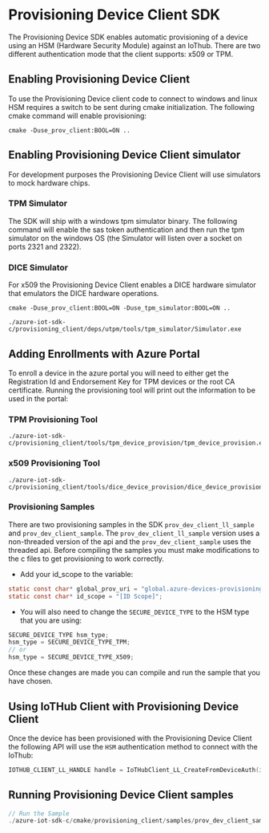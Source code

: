 # Provisioning Device Client SDK

The Provisioning Device SDK enables automatic provisioning of a device using an HSM (Hardware Security Module) against an IoThub.  There are two different authentication mode that the client supports: x509 or TPM.

## Enabling Provisioning Device Client

To use the Provisioning Device client code to connect to windows and linux HSM requires a switch to be sent during cmake initialization.  The following cmake command will enable provisioning:

```Shell
cmake -Duse_prov_client:BOOL=ON ..
```

## Enabling Provisioning Device Client  simulator

For development purposes the Provisioning Device Client will use simulators to mock hardware chips.

### TPM Simulator

The SDK will ship with a windows tpm simulator binary.  The following command will enable the sas token authentication and then run the tpm simulator on the windows OS (the Simulator will listen over a socket on ports 2321 and 2322).

### DICE Simulator

For x509 the Provisioning Device Client enables a DICE hardware simulator that emulators the DICE hardware operations.

```Shell
cmake -Duse_prov_client:BOOL=ON -Duse_tpm_simulator:BOOL=ON ..

./azure-iot-sdk-c/provisioning_client/deps/utpm/tools/tpm_simulator/Simulator.exe
```

## Adding Enrollments with Azure Portal

To enroll a device in the azure portal you will need to either get the Registration Id and Endorsement Key for TPM devices or the root CA certificate.  Running the provisioning tool will print out the information to be used in the portal:

### TPM Provisioning Tool

```Shell
./azure-iot-sdk-c/provisioning_client/tools/tpm_device_provision/tpm_device_provision.exe
```

### x509 Provisioning Tool

```Shell
./azure-iot-sdk-c/provisioning_client/tools/dice_device_provision/dice_device_provision.exe
```

### Provisioning Samples

There are two provisioning samples in the SDK `prov_dev_client_ll_sample` and `prov_dev_client_sample`.  The `prov_dev_client_ll_sample` version uses a non-threaded version of the api and the `prov_dev_client_sample` uses the threaded api.  Before compiling the samples you must make modifications to the c files to get provisioning to work correctly.

- Add your id_scope to the variable:

```C
static const char* global_prov_uri = "global.azure-devices-provisioning.net";
static const char* id_scope = "[ID Scope]";
```

- You will also need to change the `SECURE_DEVICE_TYPE` to the HSM type that you are using:

```C
SECURE_DEVICE_TYPE hsm_type;
hsm_type = SECURE_DEVICE_TYPE_TPM;
// or
hsm_type = SECURE_DEVICE_TYPE_X509;
```

Once these changes are made you can compile and run the sample that you have chosen.

## Using IoTHub Client with Provisioning Device Client

Once the device has been provisioned with the Provisioning Device Client the following API will use the `HSM` authentication method to connect with the IoThub:

```C
IOTHUB_CLIENT_LL_HANDLE handle = IoTHubClient_LL_CreateFromDeviceAuth(iothub_uri, device_id, iothub_transport);
```

## Running Provisioning Device Client samples

```C
// Run the Sample
./azure-iot-sdk-c/cmake/provisioning_client/samples/prov_dev_client_sample/prov_dev_client_sample
```
